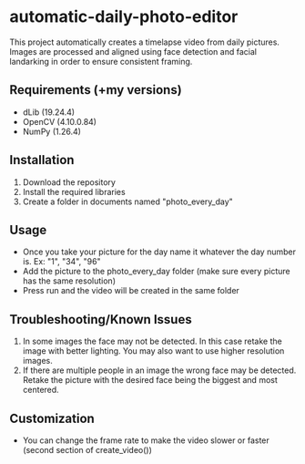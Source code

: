 # automatic-daily-photo-editor
This project automatically creates a timelapse video from daily pictures. Images are processed and aligned using face detection and facial landarking in order to ensure consistent framing.

## Requirements (+my versions)
* dLib (19.24.4)
* OpenCV (4.10.0.84)
* NumPy (1.26.4)

## Installation
1. Download the repository
2. Install the required libraries
3. Create a folder in documents named "photo_every_day"

## Usage
* Once you take your picture for the day name it whatever the day number is. Ex: "1", "34", "96"
* Add the picture to the photo_every_day folder (make sure every picture has the same resolution)
* Press run and the video will be created in the same folder

## Troubleshooting/Known Issues
1. In some images the face may not be detected. In this case retake the image with better lighting. You may also want to use higher resolution images.
2. If there are multiple people in an image the wrong face may be detected. Retake the picture with the desired face being the biggest and most centered.

## Customization
* You can change the frame rate to make the video slower or faster (second section of create_video())


